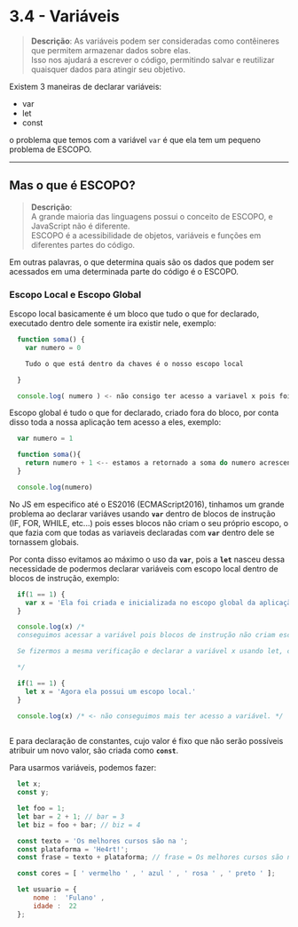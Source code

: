# 3.4 - Variáveis

> **Descrição**: 
  As variáveis ​​podem ser consideradas como contêineres que permitem armazenar dados sobre elas. \
  Isso nos ajudará a escrever o código, permitindo salvar e reutilizar quaisquer dados para atingir seu objetivo.

Existem 3 maneiras de declarar variáveis:
  - var
  - let
  - const

o problema que temos com a variável `var` é que ela tem um pequeno problema de ESCOPO.

---

## Mas o que é ESCOPO?


> **Descrição**: \
  A grande maioria das linguagens possui o conceito de ESCOPO, e JavaScript não é diferente. \
  ESCOPO é a acessibilidade de objetos, variáveis e funções em diferentes partes do código.

Em outras palavras, o que determina quais são os dados que podem ser acessados em uma determinada parte do código é o ESCOPO.

### Escopo Local e Escopo Global

Escopo local basicamente é um bloco que tudo o que for declarado, executado dentro dele somente ira existir nele, exemplo:

```javascript
  function soma() { 
    var numero = 0

    Tudo o que está dentro da chaves é o nosso escopo local

  }

  console.log( numero ) <- não consigo ter acesso a variavel x pois foi declarada dentro do escopo local da funcão soma
```

Escopo global é tudo o que for declarado, criado fora do bloco, por conta disso toda a nossa aplicação tem acesso a eles, exemplo:

```javascript
  var numero = 1

  function soma(){
    return numero + 1 <-- estamos a retornado a soma do numero acrescentando mais 1
  }

  console.log(numero)
```

No JS em especifico até o ES2016 (ECMAScript2016), tinhamos um grande problema ao declarar variáves usando **`var`** dentro de blocos de instrução (IF, FOR, WHILE, etc...) pois esses blocos não criam o seu próprio escopo, o que fazia com que todas as variaveis declaradas com **`var`** dentro dele se tornassem globais.

Por conta disso evitamos ao máximo o uso da **`var`**, pois a **`let`** nasceu dessa necessidade de podermos declarar variáveis com escopo local dentro de blocos de instrução, exemplo:

```javascript
  if(1 == 1) { 
    var x = 'Ela foi criada e inicializada no escopo global da aplicação.'
  }

  console.log(x) /* 
  conseguimos acessar a variável pois blocos de instrução não criam escopo. 

  Se fizermos a mesma verificação e declarar a variável x usando let, conseguimos criar um escopo local para ela: 

  */

  if(1 == 1) {
    let x = 'Agora ela possui um escopo local.'
  }

  console.log(x) /* <- não conseguimos mais ter acesso a variável. */
  
```

E para declaração de constantes, cujo valor é fixo que não serão possíveis atribuir um novo valor, são criada como **`const`**.

Para usarmos variáveis, podemos fazer:

```javascript
  let x;
  const y;

  let foo = 1;
  let bar = 2 + 1; // bar = 3
  let biz = foo + bar; // biz = 4

  const texto = 'Os melhores cursos são na ';
  const plataforma = 'He4rt!';
  const frase = texto + plataforma; // frase = Os melhores cursos são na He4rt!

  const cores = [ ' vermelho ' , ' azul ' , ' rosa ' , ' preto ' ];

  let usuario = {
      nome :  'Fulano' ,
      idade :  22
  };
```
